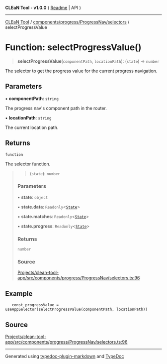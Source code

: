 **CLEaN Tool - v1.0.0** ( [Readme](../../../../../README.md) \| API )

***

[CLEaN Tool](../../../../../modules.md) / [components/progress/ProgressNav/selectors](../README.md) / selectProgressValue

# Function: selectProgressValue()

> **selectProgressValue**(`componentPath`, `locationPath`): (`state`) => `number`

The selector to get the progress value for the current progress navigation.

## Parameters

▪ **componentPath**: `string`

The progress nav's component path in the router.

▪ **locationPath**: `string`

The current location path.

## Returns

`function`

The selector function.

> > (`state`): `number`
>
> ### Parameters
>
> ▪ **state**: `object`
>
> ▪ **state.data**: `Readonly`\<[`State`](../../../../../features/sheet/reducers/interfaces/State.md)\>
>
> ▪ **state.matches**: `Readonly`\<[`State`](../../../../../selectors/progress/paths/private/interfaces/State.md)\>
>
> ▪ **state.progress**: `Readonly`\<[`State`](../../../../../selectors/progress/paths/private/interfaces/State.md)\>
>
> ### Returns
>
> `number`
>
> ### Source
>
> [Projects/clean-tool-app/src/components/progress/ProgressNav/selectors.ts:96](https://github.com/yuckyh/clean-tool-app/)
>

## Example

```tsx
   const progressValue = useAppSelector(selectProgressValue(componentPath, locationPath))
```

## Source

[Projects/clean-tool-app/src/components/progress/ProgressNav/selectors.ts:96](https://github.com/yuckyh/clean-tool-app/)

***

Generated using [typedoc-plugin-markdown](https://www.npmjs.com/package/typedoc-plugin-markdown) and [TypeDoc](https://typedoc.org/)
